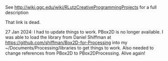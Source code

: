 See http://wiki.ggc.edu/wiki/RLutzCreativeProgrammingProjects for a full description

That link is dead.

27 Jan 2024: I had to update things to work. PBox2D is no longer available. I was able to load the library from Daniel Shiffman at https://github.com/shiffman/Box2D-for-Processing into my ~/Documents/Processing/libraries to get things to work.
Also needed to change references from PBox2D to PBox2DProcessing. Alive again!